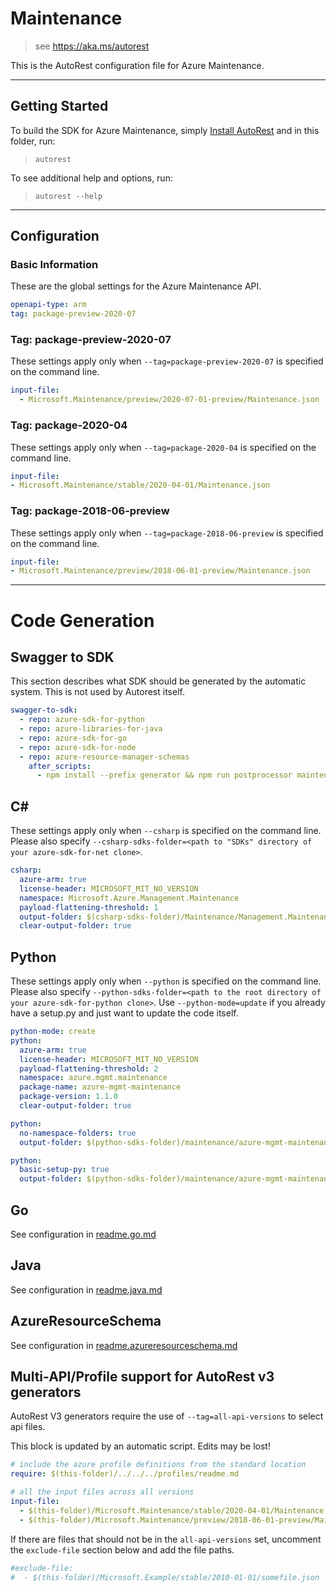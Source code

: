 # Maintenance

> see https://aka.ms/autorest

This is the AutoRest configuration file for Azure Maintenance.

---

## Getting Started

To build the SDK for Azure Maintenance, simply [Install AutoRest](https://aka.ms/autorest/install) and in this folder, run:

> `autorest`

To see additional help and options, run:

> `autorest --help`

---

## Configuration

### Basic Information

These are the global settings for the Azure Maintenance API.

``` yaml
openapi-type: arm
tag: package-preview-2020-07
```


### Tag: package-preview-2020-07

These settings apply only when `--tag=package-preview-2020-07` is specified on the command line.

```yaml $(tag) == 'package-preview-2020-07'
input-file:
  - Microsoft.Maintenance/preview/2020-07-01-preview/Maintenance.json
```
### Tag: package-2020-04

These settings apply only when `--tag=package-2020-04` is specified on the command line.

``` yaml $(tag) == 'package-2020-04'
input-file:
- Microsoft.Maintenance/stable/2020-04-01/Maintenance.json
```

### Tag: package-2018-06-preview

These settings apply only when `--tag=package-2018-06-preview` is specified on the command line.

``` yaml $(tag) == 'package-2018-06-preview'
input-file:
- Microsoft.Maintenance/preview/2018-06-01-preview/Maintenance.json
```

---

# Code Generation

## Swagger to SDK

This section describes what SDK should be generated by the automatic system.
This is not used by Autorest itself.

``` yaml $(swagger-to-sdk)
swagger-to-sdk:
  - repo: azure-sdk-for-python
  - repo: azure-libraries-for-java
  - repo: azure-sdk-for-go
  - repo: azure-sdk-for-node
  - repo: azure-resource-manager-schemas
    after_scripts:
      - npm install --prefix generator && npm run postprocessor maintenance/resource-manager --prefix generator && npm install --prefix tools && npm run test --prefix tools
```

## C#

These settings apply only when `--csharp` is specified on the command line.
Please also specify `--csharp-sdks-folder=<path to "SDKs" directory of your azure-sdk-for-net clone>`.

``` yaml $(csharp)
csharp:
  azure-arm: true
  license-header: MICROSOFT_MIT_NO_VERSION
  namespace: Microsoft.Azure.Management.Maintenance
  payload-flattening-threshold: 1
  output-folder: $(csharp-sdks-folder)/Maintenance/Management.Maintenance/Generated
  clear-output-folder: true
```

## Python

These settings apply only when `--python` is specified on the command line.
Please also specify `--python-sdks-folder=<path to the root directory of your azure-sdk-for-python clone>`.
Use `--python-mode=update` if you already have a setup.py and just want to update the code itself.

``` yaml $(python)
python-mode: create
python:
  azure-arm: true
  license-header: MICROSOFT_MIT_NO_VERSION
  payload-flattening-threshold: 2
  namespace: azure.mgmt.maintenance
  package-name: azure-mgmt-maintenance
  package-version: 1.1.0
  clear-output-folder: true
```

``` yaml $(python) && $(python-mode) == 'update'
python:
  no-namespace-folders: true
  output-folder: $(python-sdks-folder)/maintenance/azure-mgmt-maintenance/azure/mgmt/maintenance
```

``` yaml $(python) && $(python-mode) == 'create'
python:
  basic-setup-py: true
  output-folder: $(python-sdks-folder)/maintenance/azure-mgmt-maintenance
```

## Go

See configuration in [readme.go.md](./readme.go.md)

## Java

See configuration in [readme.java.md](./readme.java.md)

## AzureResourceSchema

See configuration in [readme.azureresourceschema.md](./readme.azureresourceschema.md)

## Multi-API/Profile support for AutoRest v3 generators

AutoRest V3 generators require the use of `--tag=all-api-versions` to select api files.

This block is updated by an automatic script. Edits may be lost!

``` yaml $(tag) == 'all-api-versions' /* autogenerated */
# include the azure profile definitions from the standard location
require: $(this-folder)/../../../profiles/readme.md

# all the input files across all versions
input-file:
  - $(this-folder)/Microsoft.Maintenance/stable/2020-04-01/Maintenance.json
  - $(this-folder)/Microsoft.Maintenance/preview/2018-06-01-preview/Maintenance.json

```

If there are files that should not be in the `all-api-versions` set,
uncomment the  `exclude-file` section below and add the file paths.

``` yaml $(tag) == 'all-api-versions'
#exclude-file: 
#  - $(this-folder)/Microsoft.Example/stable/2010-01-01/somefile.json
```
